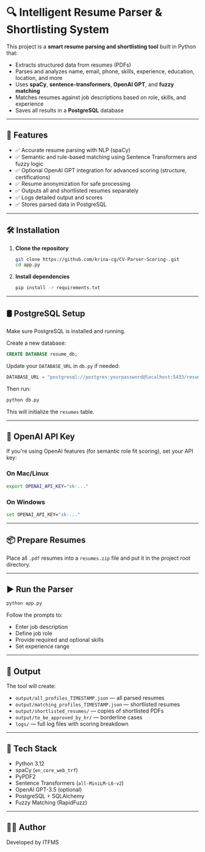# 🔍 Intelligent Resume Parser & Shortlisting System

This project is a **smart resume parsing and shortlisting tool** built in Python that:

- Extracts structured data from resumes (PDFs)
- Parses and analyzes name, email, phone, skills, experience, education, location, and more
- Uses **spaCy**, **sentence-transformers**, **OpenAI GPT**, and **fuzzy matching**
- Matches resumes against job descriptions based on role, skills, and experience
- Saves all results in a **PostgreSQL** database

---

## 🚀 Features

- ✅ Accurate resume parsing with NLP (spaCy)
- ✅ Semantic and rule-based matching using Sentence Transformers and fuzzy logic
- ✅ Optional OpenAI GPT integration for advanced scoring (structure, certifications)
- ✅ Resume anonymization for safe processing
- ✅ Outputs all and shortlisted resumes separately
- ✅ Logs detailed output and scores
- ✅ Stores parsed data in PostgreSQL

---

## 🛠️ Installation

1. **Clone the repository**
   ```bash
   git clone https://github.com/krina-cg/CV-Parser-Scoring-.git
   cd app.py
   ```

2. **Install dependencies**
   ```bash
   pip install -r requirements.txt
   ```

 

---

## 🛢️ PostgreSQL Setup

Make sure PostgreSQL is installed and running.

Create a new database:
```sql
CREATE DATABASE resume_db;
```

Update your `DATABASE_URL` in `db.py` if needed:
```python
DATABASE_URL = "postgresql://postgres:yourpassword@localhost:5433/resume_db"
```

Then run:
```bash
python db.py
```

This will initialize the `resumes` table.

---

## 🔑 OpenAI API Key

If you're using OpenAI features (for semantic role fit scoring), set your API key:

### On Mac/Linux
```bash
export OPENAI_API_KEY="sk-..."
```

### On Windows
```bash
set OPENAI_API_KEY="sk-..."
```

---

## 📦 Prepare Resumes

Place all `.pdf` resumes into a `resumes.zip` file and put it in the project root directory.

---

## ▶️ Run the Parser

```bash
python app.py
```

Follow the prompts to:
- Enter job description
- Define job role
- Provide required and optional skills
- Set experience range 

---

## 📂 Output

The tool will create:

- `output/all_profiles_TIMESTAMP.json` — all parsed resumes
- `output/matching_profiles_TIMESTAMP.json` — shortlisted resumes
- `output/shortlisted_resumes/` — copies of shortlisted PDFs
- `output/to_be_approved_by_hr/` — borderline cases
- `logs/` — full log files with scoring breakdown

---

## 🧠 Tech Stack

- Python 3.12
- spaCy (`en_core_web_trf`)
- PyPDF2
- Sentence Transformers (`all-MiniLM-L6-v2`)
- OpenAI GPT-3.5 (optional)
- PostgreSQL + SQLAlchemy
- Fuzzy Matching (RapidFuzz)

---

## 👨‍💻 Author

Developed by ITFMS
